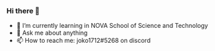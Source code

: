 ### Hi there 👋
- 🌱 I’m currently learning in NOVA School of Science and Technology
- 💬 Ask me about anything
- 📫 How to reach me: joko1712#5268 on discord
